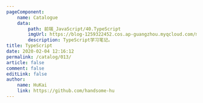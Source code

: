 ```yaml
---
pageComponent:
    name: Catalogue
    data:
        path: 前端_JavaScript/40.TypeScript
        imgUrl: https://blog-1259322452.cos.ap-guangzhou.myqcloud.com/my/catalog.png
        description: TypeScript学习笔记。
title: TypeScript
date: 2020-02-04 12:16:12
permalink: /catalog/013/
article: false
comment: false
editLink: false
author:
    name: HuKai
    link: https://github.com/handsome-hu
---
```

